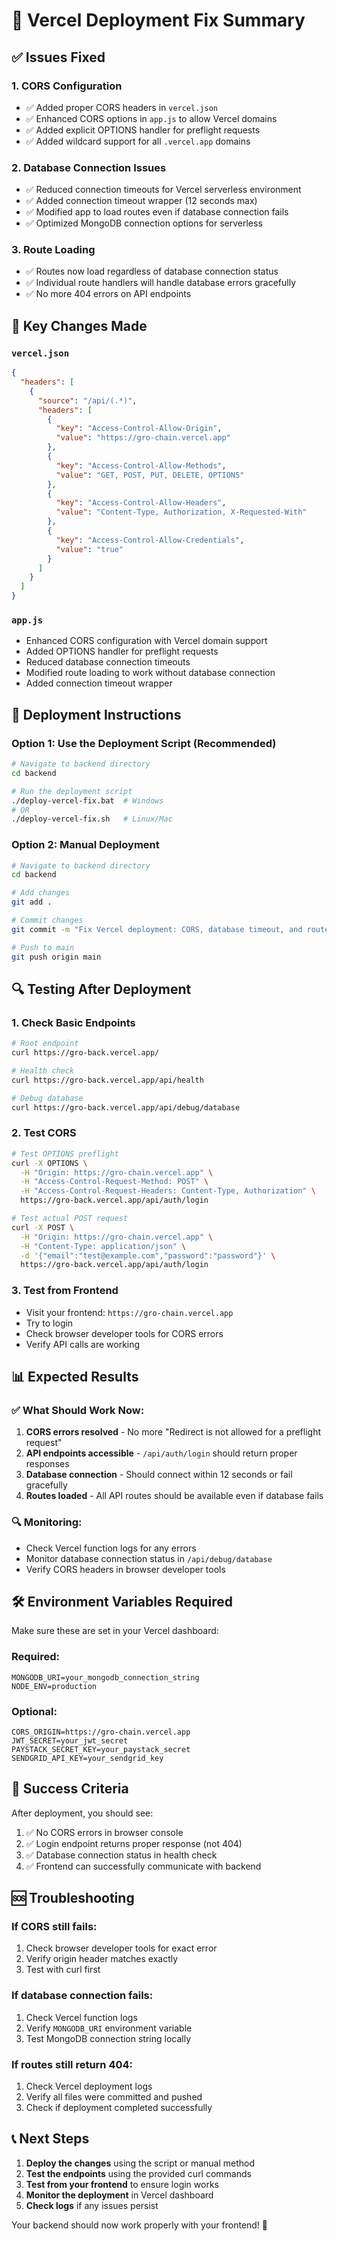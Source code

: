 # 🚀 Vercel Deployment Fix Summary

## ✅ Issues Fixed

### 1. **CORS Configuration**
- ✅ Added proper CORS headers in `vercel.json`
- ✅ Enhanced CORS options in `app.js` to allow Vercel domains
- ✅ Added explicit OPTIONS handler for preflight requests
- ✅ Added wildcard support for all `.vercel.app` domains

### 2. **Database Connection Issues**
- ✅ Reduced connection timeouts for Vercel serverless environment
- ✅ Added connection timeout wrapper (12 seconds max)
- ✅ Modified app to load routes even if database connection fails
- ✅ Optimized MongoDB connection options for serverless

### 3. **Route Loading**
- ✅ Routes now load regardless of database connection status
- ✅ Individual route handlers will handle database errors gracefully
- ✅ No more 404 errors on API endpoints

## 🔧 Key Changes Made

### `vercel.json`
```json
{
  "headers": [
    {
      "source": "/api/(.*)",
      "headers": [
        {
          "key": "Access-Control-Allow-Origin",
          "value": "https://gro-chain.vercel.app"
        },
        {
          "key": "Access-Control-Allow-Methods",
          "value": "GET, POST, PUT, DELETE, OPTIONS"
        },
        {
          "key": "Access-Control-Allow-Headers",
          "value": "Content-Type, Authorization, X-Requested-With"
        },
        {
          "key": "Access-Control-Allow-Credentials",
          "value": "true"
        }
      ]
    }
  ]
}
```

### `app.js`
- Enhanced CORS configuration with Vercel domain support
- Added OPTIONS handler for preflight requests
- Reduced database connection timeouts
- Modified route loading to work without database connection
- Added connection timeout wrapper

## 🚀 Deployment Instructions

### Option 1: Use the Deployment Script (Recommended)
```bash
# Navigate to backend directory
cd backend

# Run the deployment script
./deploy-vercel-fix.bat  # Windows
# OR
./deploy-vercel-fix.sh   # Linux/Mac
```

### Option 2: Manual Deployment
```bash
# Navigate to backend directory
cd backend

# Add changes
git add .

# Commit changes
git commit -m "Fix Vercel deployment: CORS, database timeout, and route loading"

# Push to main
git push origin main
```

## 🔍 Testing After Deployment

### 1. Check Basic Endpoints
```bash
# Root endpoint
curl https://gro-back.vercel.app/

# Health check
curl https://gro-back.vercel.app/api/health

# Debug database
curl https://gro-back.vercel.app/api/debug/database
```

### 2. Test CORS
```bash
# Test OPTIONS preflight
curl -X OPTIONS \
  -H "Origin: https://gro-chain.vercel.app" \
  -H "Access-Control-Request-Method: POST" \
  -H "Access-Control-Request-Headers: Content-Type, Authorization" \
  https://gro-back.vercel.app/api/auth/login

# Test actual POST request
curl -X POST \
  -H "Origin: https://gro-chain.vercel.app" \
  -H "Content-Type: application/json" \
  -d '{"email":"test@example.com","password":"password"}' \
  https://gro-back.vercel.app/api/auth/login
```

### 3. Test from Frontend
- Visit your frontend: `https://gro-chain.vercel.app`
- Try to login
- Check browser developer tools for CORS errors
- Verify API calls are working

## 📊 Expected Results

### ✅ What Should Work Now:
1. **CORS errors resolved** - No more "Redirect is not allowed for a preflight request"
2. **API endpoints accessible** - `/api/auth/login` should return proper responses
3. **Database connection** - Should connect within 12 seconds or fail gracefully
4. **Routes loaded** - All API routes should be available even if database fails

### 🔍 Monitoring:
- Check Vercel function logs for any errors
- Monitor database connection status in `/api/debug/database`
- Verify CORS headers in browser developer tools

## 🛠️ Environment Variables Required

Make sure these are set in your Vercel dashboard:

### Required:
```
MONGODB_URI=your_mongodb_connection_string
NODE_ENV=production
```

### Optional:
```
CORS_ORIGIN=https://gro-chain.vercel.app
JWT_SECRET=your_jwt_secret
PAYSTACK_SECRET_KEY=your_paystack_secret
SENDGRID_API_KEY=your_sendgrid_key
```

## 🎯 Success Criteria

After deployment, you should see:
1. ✅ No CORS errors in browser console
2. ✅ Login endpoint returns proper response (not 404)
3. ✅ Database connection status in health check
4. ✅ Frontend can successfully communicate with backend

## 🆘 Troubleshooting

### If CORS still fails:
1. Check browser developer tools for exact error
2. Verify origin header matches exactly
3. Test with curl first

### If database connection fails:
1. Check Vercel function logs
2. Verify `MONGODB_URI` environment variable
3. Test MongoDB connection string locally

### If routes still return 404:
1. Check Vercel deployment logs
2. Verify all files were committed and pushed
3. Check if deployment completed successfully

## 📞 Next Steps

1. **Deploy the changes** using the script or manual method
2. **Test the endpoints** using the provided curl commands
3. **Test from your frontend** to ensure login works
4. **Monitor the deployment** in Vercel dashboard
5. **Check logs** if any issues persist

Your backend should now work properly with your frontend! 🎉
